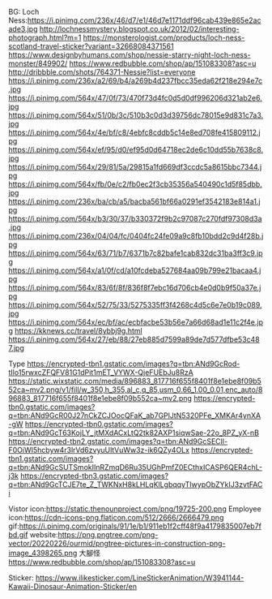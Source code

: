 BG:
Loch Ness:https://i.pinimg.com/236x/46/d7/e1/46d7e1171ddf96cab439e865e2acade3.jpg
http://lochnessmystery.blogspot.co.uk/2012/02/interesting-photograph.html?m=1
https://monsterologist.com/products/loch-ness-scotland-travel-sticker?variant=32668084371561
https://www.designbyhumans.com/shop/nessie-starry-night-loch-ness-monster/849902/
https://www.redbubble.com/shop/ap/151083308?asc=u
http://dribbble.com/shots/764371-Nessie?list=everyone
https://i.pinimg.com/236x/a2/69/b4/a269b4d237fbcc35eda62f218e294e7c.jpg
https://i.pinimg.com/564x/47/0f/73/470f73d4fc0d5d0df996206d321ab2e6.jpg
https://i.pinimg.com/564x/51/0b/3c/510b3c0d3d39756dc78015e9d831c7a3.jpg
https://i.pinimg.com/564x/4e/bf/c8/4ebfc8cddb5c14e8ed708fe415809112.jpg
https://i.pinimg.com/564x/ef/95/d0/ef95d0d64718ec2de6c10dd55b7638c8.jpg
https://i.pinimg.com/564x/29/81/5a/29815a1fd669df3ccdc5a8615bbc7344.jpg
https://i.pinimg.com/564x/fb/0e/c2/fb0ec2f3cb35356a540490c1d5f85dbb.jpg
https://i.pinimg.com/236x/ba/cb/a5/bacba561bf66a0291ef3542183e814a1.jpg
https://i.pinimg.com/564x/b3/30/37/b330372f9b2c97087c270fdf97308d3a.jpg
https://i.pinimg.com/236x/04/04/fc/0404fc24fe09a9c8fb10bdd2c9d4f28b.jpg
https://i.pinimg.com/564x/63/71/b7/6371b7c82bafe1cab832dc31ba3ff3c9.jpg
https://i.pinimg.com/564x/a1/0f/cd/a10fcdeba527684aa09b799e21bacaa4.jpg
https://i.pinimg.com/564x/83/6f/8f/836f8f7ebc16d706cb4e0d0b9f50a37e.jpg
https://i.pinimg.com/564x/52/75/33/5275335ff3f4268c4d5c6e7e0b19c089.jpg
https://i.pinimg.com/564x/ec/bf/ac/ecbfacbe53b56e7a66d68ad1e11c2f4e.jpg
https://kknews.cc/travel/8ybbj9g.html
https://i.pinimg.com/564x/27/eb/88/27eb885d7599a89de7d577dfbe53c487.jpg

Type
https://encrypted-tbn1.gstatic.com/images?q=tbn:ANd9GcRod-tIlo15rwxcZFQFV81G1dPit1mET_VYWX-QjeFUEbJu8RzA
https://static.wixstatic.com/media/896883_817716f655f8401f8e1ebe8f09b552ca~mv2.png/v1/fill/w_350,h_355,al_c,q_85,usm_0.66_1.00_0.01,enc_auto/896883_817716f655f8401f8e1ebe8f09b552ca~mv2.png
https://encrypted-tbn0.gstatic.com/images?q=tbn:ANd9GcR00J27nCkZCJOocQFaK_ab7GPlJtN5320PFe_XMKAr4ynXA-gW
https://encrypted-tbn0.gstatic.com/images?q=tbn:ANd9GcT63KojLY_jtMXdACxLtQ2tk82AXP1siqwSae-22o_8PZ_yX-nB
https://encrypted-tbn2.gstatic.com/images?q=tbn:ANd9GcSECIl-F0OiWI5hcbyw4r3lrVd6zvyuUltVuWw3z-ik6QZy4OLx
https://encrypted-tbn1.gstatic.com/images?q=tbn:ANd9GcSUTSmokIInRZmqD6Ru35UGhPmfZ0ECthxICASP6QER4chL-j3k
https://encrypted-tbn3.gstatic.com/images?q=tbn:ANd9GcTCJE7te_Z_TWKNxH8kLHLqKlLgbqqyTIwypObZYkIJ3zvtFACi


Vistor icon:https://static.thenounproject.com/png/19725-200.png
Employee icon:https://cdn-icons-png.flaticon.com/512/2666/2666479.png
gif:https://i.pinimg.com/originals/91/1e/b1/911eb1f2cff48f9a4179835007eb7fbd.gif
website:https://png.pngtree.com/png-vector/20220226/ourmid/pngtree-pictures-in-construction-png-image_4398265.png
大腳怪
https://www.redbubble.com/shop/ap/151083308?asc=u

Sticker:
https://www.ilikesticker.com/LineStickerAnimation/W3941144-Kawaii-Dinosaur-Animation-Sticker/en